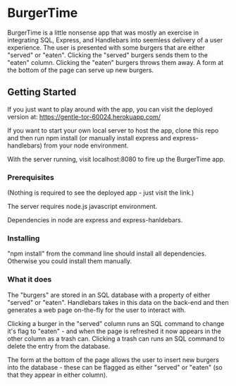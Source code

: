 # BurgerTime

BurgerTime is a little nonsense app that was mostly an exercise in integrating SQL, Express, and Handlebars into seemless delivery of a user experience.  The user is presented with some burgers that are either "served" or "eaten".  Clicking the "served" burgers sends them to the "eaten" column.  Clicking the "eaten" burgers throws them away.  A form at the bottom of the page can serve up new burgers.

## Getting Started

If you just want to play around with the app, you can visit the deployed version at:  https://gentle-tor-60024.herokuapp.com/

If you want to start your own local server to host the app, clone this repo and then run npm install (or manually install express and express-handlebars) from your node environment.

With the server running, visit localhost:8080 to fire up the BurgerTime app.

### Prerequisites

(Nothing is required to see the deployed app - just visit the link.)

The server requires node.js javascript environment.

Dependencies in node are express and express-hanldebars.

### Installing

"npm install" from the command line should install all dependencies.  Otherwise you could install them manually.

### What it does

The "burgers" are stored in an SQL database with a property of either "served" or "eaten".  Handlebars takes in this data on the back-end and then generates a web page on-the-fly for the user to interact with.  

Clicking a burger in the "served" column runs an SQL command to change it's flag to "eaten" - and when the page is refreshed it now appears in the other column as a trash can.  Clicking a trash can runs an SQL command to delete the entry from the database.  

The form at the bottom of the page allows the user to insert new burgers into the database - these can be flagged as either "served" or "eaten" (so that they appear in either column).

